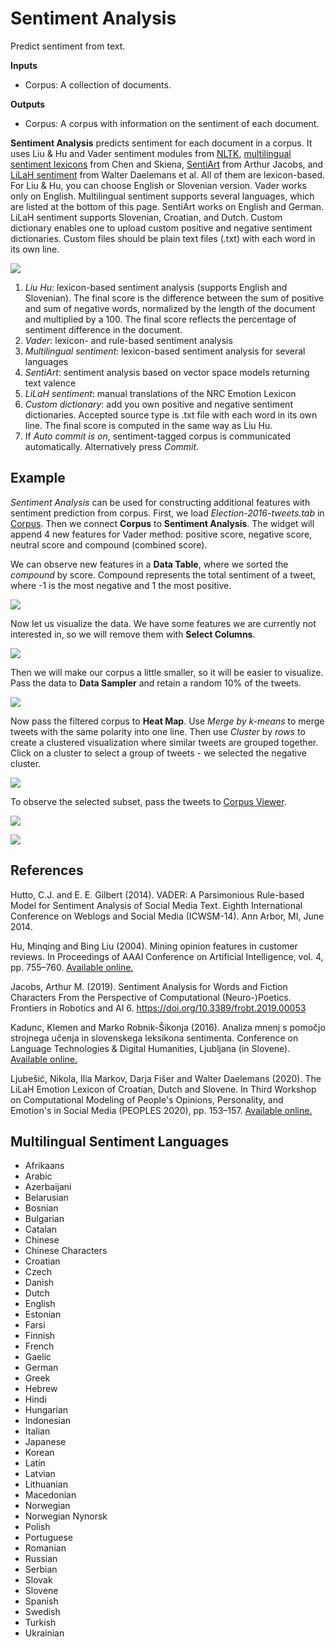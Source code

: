 Sentiment Analysis
==================

Predict sentiment from text.

**Inputs**

- Corpus: A collection of documents.

**Outputs**

- Corpus: A corpus with information on the sentiment of each document.

**Sentiment Analysis** predicts sentiment for each document in a corpus. It uses Liu & Hu and Vader sentiment modules from [NLTK](http://www.nltk.org/api/nltk.sentiment.html), [multilingual sentiment lexicons](https://aclanthology.org/P14-2063.pdf) from Chen and Skiena, [SentiArt](https://www.frontiersin.org/articles/10.3389/frobt.2019.00053/full) from Arthur Jacobs, and [LiLaH sentiment](http://hdl.handle.net/11356/1318) from Walter Daelemans et al. All of them are lexicon-based. For Liu & Hu, you can choose English or Slovenian version. Vader works only on English. Multilingual sentiment supports several languages, which are listed at the bottom of this page. SentiArt works on English and German. LiLaH sentiment supports Slovenian, Croatian, and Dutch. Custom dictionary enables one to upload custom positive and negative sentiment dictionaries. Custom files should be plain text files (.txt) with each word in its own line.

![](images/SentimentAnalysis-stamped.png)

1. *Liu Hu*: lexicon-based sentiment analysis (supports English and Slovenian). The final score is the difference between the sum of positive and sum of negative words, normalized by the length of the document and multiplied by a 100. The final score reflects the percentage of sentiment difference in the document.
2. *Vader*: lexicon- and rule-based sentiment analysis
3. *Multilingual sentiment*: lexicon-based sentiment analysis for several languages
4. *SentiArt*: sentiment analysis based on vector space models returning text valence
5. *LiLaH sentiment*: manual translations of the NRC Emotion Lexicon
6. *Custom dictionary*: add you own positive and negative sentiment dictionaries. Accepted source type is .txt file with each word in its own line. The final score is computed in the same way as Liu Hu.
7. If *Auto commit is on*, sentiment-tagged corpus is communicated automatically. Alternatively press *Commit*.

Example
-------

*Sentiment Analysis* can be used for constructing additional features with sentiment prediction from corpus. First, we load *Election-2016-tweets.tab* in [Corpus](corpus-widget.md). Then we connect **Corpus** to **Sentiment Analysis**. The widget will append 4 new features for Vader method: positive score, negative score, neutral score and compound (combined score).

We can observe new features in a **Data Table**, where we sorted the *compound* by score. Compound represents the total sentiment of a tweet, where -1 is the most negative and 1 the most positive.

![](images/Sentiment-DataTable.png)

Now let us visualize the data. We have some features we are currently not interested in, so we will remove them with **Select Columns**.

![](images/Sentiment-SelectColumns.png)

Then we will make our corpus a little smaller, so it will be easier to visualize. Pass the data to **Data Sampler** and retain a random 10% of the tweets.

![](images/Sentiment-DataSampler.png)

Now pass the filtered corpus to **Heat Map**. Use *Merge by k-means* to merge tweets with the same polarity into one line. Then use *Cluster* by *rows* to create a clustered visualization where similar tweets are grouped together. Click on a cluster to select a group of tweets - we selected the negative cluster.

![](images/Sentiment-HeatMap.png)

To observe the selected subset, pass the tweets to [Corpus Viewer](corpusviewer.md).

![](images/Sentiment-CorpusViewer.png)

![](images/Sentiment-workflow.png)

References
----------

Hutto, C.J. and E. E. Gilbert (2014). VADER: A Parsimonious Rule-based Model for Sentiment Analysis of Social Media Text. Eighth International Conference on Weblogs and Social Media (ICWSM-14). Ann Arbor, MI, June 2014.

Hu, Minqing and Bing Liu (2004). Mining opinion features in customer reviews. In Proceedings of AAAI Conference on Artificial Intelligence, vol. 4, pp. 755–760. [Available online.](http://www.aaai.org/Papers/AAAI/2004/AAAI04-119.pdf)

Jacobs, Arthur M. (2019). Sentiment Analysis for Words and Fiction Characters From the Perspective of Computational (Neuro-)Poetics. Frontiers in Robotics and AI 6. https://doi.org/10.3389/frobt.2019.00053

Kadunc, Klemen and Marko Robnik-Šikonja (2016). Analiza mnenj s pomočjo strojnega učenja in slovenskega leksikona sentimenta. Conference on Language Technologies & Digital Humanities, Ljubljana (in Slovene). [Available online.](http://www.sdjt.si/wp/wp-content/uploads/2016/09/JTDH-2016_Kadunc-et-al_Analiza-mnenj-s-pomocjo-strojnega-ucenja.pdf)

Ljubešić, Nikola, Ilia Markov, Darja Fišer and Walter Daelemans (2020). The LiLaH Emotion Lexicon of Croatian, Dutch and Slovene. In Third Workshop on Computational Modeling of People's Opinions, Personality, and Emotion's in Social Media (PEOPLES 2020), pp. 153–157. [Available online.](https://aclanthology.org/2020.peoples-1.15)

## Multilingual Sentiment Languages

- Afrikaans
- Arabic
- Azerbaijani
- Belarusian
- Bosnian
- Bulgarian
- Catalan
- Chinese
- Chinese Characters
- Croatian
- Czech
- Danish
- Dutch
- English
- Estonian
- Farsi
- Finnish
- French
- Gaelic
- German
- Greek
- Hebrew
- Hindi
- Hungarian
- Indonesian
- Italian
- Japanese
- Korean
- Latin
- Latvian
- Lithuanian
- Macedonian
- Norwegian
- Norwegian Nynorsk
- Polish
- Portuguese
- Romanian
- Russian
- Serbian
- Slovak
- Slovene
- Spanish
- Swedish
- Turkish
- Ukrainian
